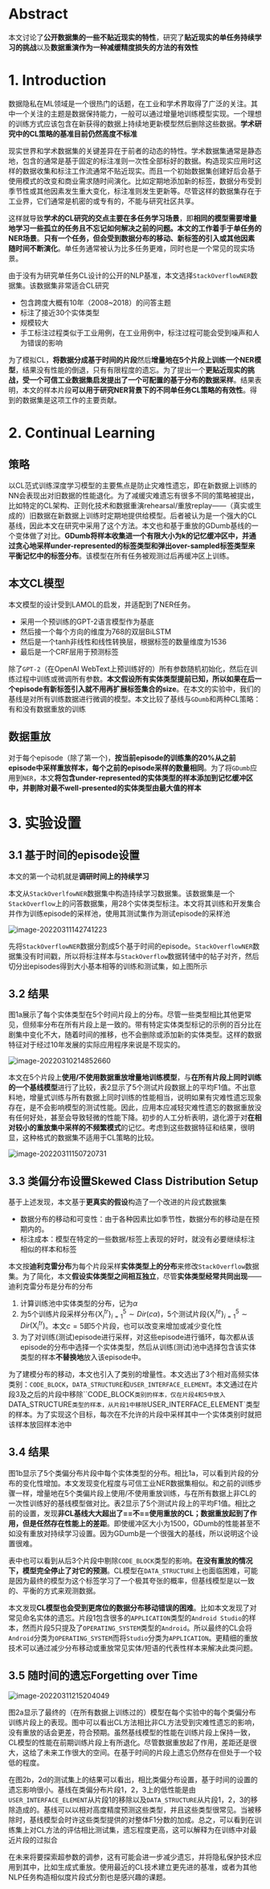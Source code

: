 # Abstract

本文讨论了**公开数据集的一些不贴近现实的特性**，研究了**贴近现实的单任务持续学习的挑战**以及**数据重演作为一种减缓精度损失的方法的有效性**

# 1. Introduction

数据隐私在ML领域是一个很热门的话题，在工业和学术界取得了广泛的关注。其中一个关注的主题是数据保持能力，一般可以通过增量地训练模型实现。一个理想的训练方式应该包含在新获得的数据上持续地更新模型然后删除这些数据。**学术研究中的CL策略的基准目前仍然高度不标准**

现实世界和学术数据集的关键差异在于前者的动态的特性。学术数据集通常是静态地，包含的通常是基于固定的标注准则一次性全部标好的数据。构造现实应用时这样的数据收集和标注工作流通常不贴近现实。而且一个初始数据集创建好后会基于使用模式的改变和商业需求随时间演化。比如定期地添加新的标签，数据分布受到季节性或其他因素发生重大变化，标注准则发生更新等。尽管这样的数据集存在于工业界，它们通常是机密的或专有的，不能与研究社区共享。

这样就导致**学术的CL研究的交点主要在多任务学习场景**，即**相同的模型需要增量地学习一些孤立的任务且不忘记如何解决之前的问题。**本文的工作着手于**单任务的NER场景**。**只有一个任务，但会受到数据分布的移动、新标签的引入或其他因素随时间不断演化**。单任务通常被认为比多任务更难，同时也是一个常见的现实场景。

由于没有为研究单任务CL设计的公开的NLP基准，本文选择`StackOverflowNER`数据集。该数据集非常适合CL研究

- 包含跨度大概有10年（2008~2018）的问答主题
- 标注了接近30个实体类型
- 规模较大
- 手工标注过程类似于工业用例，在工业用例中，标注过程可能会受到噪声和人为错误的影响

为了模拟CL，**将数据分成基于时间的片段**然后**增量地在5个片段上训练一个NER模型**，结果没有性能的倒退，只有有限程度的遗忘。为了提出一个**更贴近现实的挑战，受一个可信工业数据集启发提出了一个可配置的基于分布的数据采样**。结果表明，本文的样本片段**可以用于研究NER背景下的不同单任务CL策略的有效性**。得到的数据集是这项工作的主要贡献。

# 2. Continual Learning

## 策略

以CL范式训练深度学习模型的主要焦点是防止灾难性遗忘，即在新数据上训练的NN会表现出对旧数据的性能退化。为了减缓灾难遗忘有很多不同的策略被提出，比如特定的CL架构、正则化技术和数据重演rehearsal/重放replay——（真实或生成的）旧数据在新数据上训练时定期地提供给模型。后者被认为是一个强大的CL基线，因此本文在研究中采用了这个方法。本文也和基于重放的GDumb基线的一个变体做了对比。**GDumb将样本收集进一个有限大小为k的记忆缓冲区中，并通过贪心地采样under-represented的标签类型和弹出over-sampled标签类型来平衡记忆中的标签分布**。该模型在所有任务被观测过后再缓冲区上训练。

## 本文CL模型

本文模型的设计受到LAMOL的启发，并适配到了NER任务。

- 采用一个预训练的GPT-2语言模型作为基底
- 然后接一个每个方向的维度为768的双层BiLSTM
- 然后是一个tanh非线性和线性转换层，根据标签的数量维度为1536
- 最后是一个CRF层用于预测标签

除了`GPT-2`（在OpenAI WebText上预训练好的）所有参数随机初始化，然后在训练过程中训练或微调所有参数。**本文假设所有实体类型提前已知，所以如果在后一个episode有新标签引入就不用再扩展标签集合的size**。在本文的实验中，我们的基线是对所有训练数据进行微调的模型。本文比较了基线与`GDumb`和两种CL策略：有和没有数据重放的训练

## 数据重放

对于每个episode（除了第一个)，**按当前episode的训练集的20%从之前episode中采样重放样本，每个之前的episode采样的数量相同**。为了将`GDumb`应用到`NER`，本文**将包含under-represented的实体类型的样本添加到记忆缓冲区中，并剔除对最不well-presented的实体类型由最大值的样本**

# 3. 实验设置

## 3.1 基于时间的episode设置

本文的第一个动机就是**调研时间上的持续学习**

本文从`StackOverlfowNER`数据集中构造持续学习数据集。该数据集是一个`StackOverflow`上的问答数据集，用28个实体类型标注。本文将其训练和开发集合并作为训练episode的采样池，使用其测试集作为测试episode的采样池

![image-20220311142741223](stackoverflow.assets/image-20220311142741223.png)

先将`StackOverflowNER`数据分割成5个基于时间的episode。`StackOverflowNER`数据集没有时间戳，所以将标注样本与`StackOverflow`数据转储中的帖子对齐，然后切分出episodes得到大小基本相等的训练和测试集，如上图所示

## 3.2 结果

图1a展示了每个实体类型在5个时间片段上的分布。尽管一些类型相比其他更常见，但频率分布在所有片段上是一致的。带有特定实体类型标记的示例的百分比在剧集中变化不大，随着时间的推移，也不会删除或添加新的实体类型。这样的数据特征对于经过10年发展的实际应用程序来说是不现实的。

![image-20220310214852660](stackoverflow.assets/image-20220310214852660.png)

本文在5个片段上**使用/不使用数据重放增量地训练模型**，与**在所有片段上同时训练的一个基线模型**进行了比较，表2显示了5个测试片段数据上的平均F1值。不出意料地，增量式训练与所有数据上同时训练的性能相当，说明如果有灾难性遗忘现象存在，是不会影响模型的测试性能。因此，应用本应减轻灾难性遗忘的数据重放没有任何好处，甚至会导致轻微的性能下降。初步的人工分析表明，退化源于对**在相对较小的重放集中采样的不频繁模式**的记忆。考虑到这些数据特征和结果，很明显，这种格式的数据集不适用于CL策略的比较。

![image-20220311150720731](stackoverflow.assets/image-20220311150720731.png)



## 3.3 类偏分布设置Skewed Class Distribution Setup

基于上述发现，本文基于**更真实的假设**构造了一个改进的片段式数据集

- 数据分布的移动和可变性：由于各种因素比如季节性，数据分布的移动是在预期内的。
- 标注成本：模型在特定的一些数据/标签上表现的好时，就没有必要继续标注相似的样本和标签

本文按**迪利克雷分布**为每个片段采样**实体类型上的分布**来修改`StackOverflow`数据集。为了简化，本文**假设实体类型之间相互独立**，尽管**实体类型经常共同出现**——迪利克雷分布是分布的分布

1. 计算训练池中实体类型的分布，记为$\alpha$
2. 为5个训练片段采样分布$\{\boldsymbol{\mathrm{X}}_i^{tr}\}_{i=1}^5 \sim Dir(c\alpha)$，5个测试片段$\{\boldsymbol{\mathrm{X}}_i^{te}\}_{i=1}^5 \sim Dir(\boldsymbol{\mathrm{X}}_i^{tr})$。本文$c=5$即5个片段，也可以改变来增加或减少变化性
3. 为了对训练(测试)episode进行采样，对这些episode进行循环，每次都从该episode的分布中选择一个实体类型，然后从训练(测试)池中选择包含该实体类型的样本**不替换地**放入该episode中。

为了建模分布的移动，本文也引入了类别的增量性。本文选出了3个相对高频实体类别：`CODE_BLOCK`，`DATA_STRUCTURE`和`USER_INTERFACE_ELEMENT`。本文通过在片段3及之后的片段中移除``CODE_BLOCK`类别的样本，仅在片段4和5中放入`DATA_STRUCTURE`类型的样本，从片段1中移除`USER_INTERFACE_ELEMENT`类型的样本。为了实现这个目标，每次在不允许的片段中采样其中一个实体类别时就把该样本放回样本池中

## 3.4 结果

图1b显示了5个类偏分布片段中每个实体类型的分布。相比1a，可以看到片段的分布的变化性增加。本文发现变化程度与可信工业NER数据集相似。和之前的训练步骤一样，增量地在5个类偏片段上使用/不使用重放训练，与在所有数据上非CL的一次性训练好的基线模型做对比。表2显示了5个测试片段上的平均F1值。相比之前的设置，发现**非CL基线大大超出了==不==使用重放的CL；数据重放起到了作用，但是任然存在性能上的差距**。即使缓冲区大小为1500，GDumb的性能甚至不如没有重放对持续学习设置。因为GDumb是一个很强大的基线，所以说明这个设置很难。

表中也可以看到从后3个片段中剔除`CODE_BLOCK`类型的影响。**在没有重放的情况下，模型完全停止了对它的预测**。CL模型在`DATA_STRUCTURE`上也面临困难，可能是因为最终的模型为这个标签学习了一个极其夸张的概率，但基线模型是以一致的、平衡的方式来观测数据。

本文发现**CL模型也会受到更席位的数据分布移动错误的困难**。比如本文发现了对常见命名实体的遗忘。片段1包含很多的`APPLICATION`类型的`Android Studio`的样本，然而片段5只提及了`OPERATING_SYSTEM`类型的`Android`。所以最终的CL会将`Android`分类为`OPERATING_SYSTEM`而将`Studio`分类为`APPLICATION`。更精细的重放技术可以通过减少分布移动或重放常见实体/短语的代表性样本来解决此类问题。

## 3.5 随时间的遗忘Forgetting over Time

![image-20220311215204049](stackoverflow.assets/image-20220311215204049.png)

图2a显示了最终的（在所有数据上训练过的）模型在每个实验中的每个类偏分布训练片段上的表现。图中可以看出CL方法相比非CL方法受到灾难性遗忘的影响，没有重放的话会更差，符合预期。虽然基线模型的性能在训练片段上保持一致，CL模型的性能在前期训练片段上有所退化。尽管数据重放起了作用，差距还是很大，这给了未来工作很大的空间。在基于时间的片段上遗忘仍然存在但处于一个较低的程度。

在图2b，2d的测试集上的结果可以看出，相比类偏分布设置，基于时间的设置的遗忘影响很小。基线在类偏分布片段1，2，3上的低性能是由`USER_INTERFACE_ELEMENT`从片段1的移除以及`DATA_STRUCTURE`从片段1，2，3的移除造成的。基线可以以相对高度精度预测这些类型，并且这些类型很常见。当被移除时，基线模型会时许这些类型提供的对整体F1分数的加成。总之，可以看到在训练集上对CL方法的评估相比测试集，遗忘程度更高，这可以解释为在训练中对最近片段的过拟合

在未来将要探索超参数的调参，这有可能会进一步减少遗忘，并将隐私保护技术应用到其中，比如生成式重放。使用最近的CL技术建立更先进的基准，或者为其他NLP任务构造相似度片段式分割也是感兴趣的课题。

